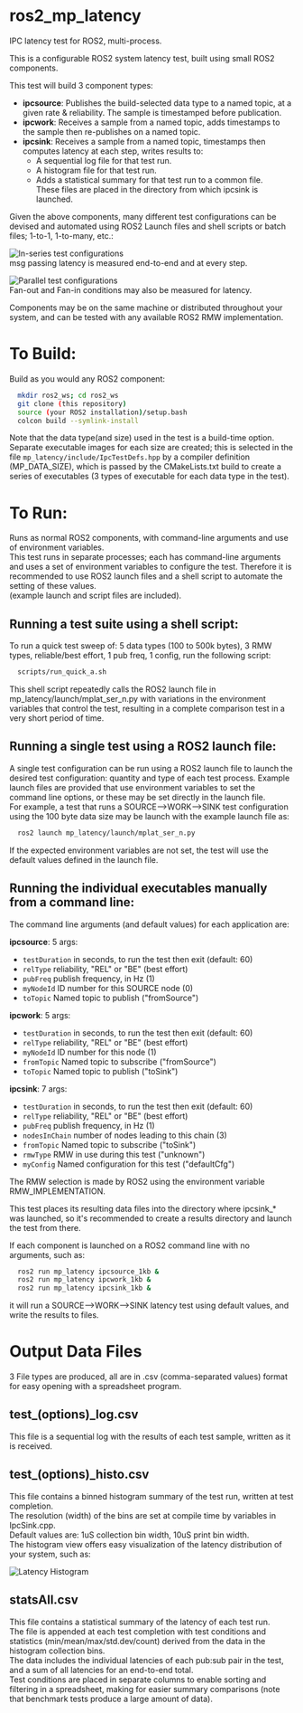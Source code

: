 # ros2_mp_latency
IPC latency test for ROS2, multi-process.

This is a configurable ROS2 system latency test, built using small ROS2 components.  

This test will build 3 component types:
 - **ipcsource**: Publishes the build-selected data type to a named topic, at a given rate & reliability.  The sample is timestamped before publication.
 - **ipcwork**: Receives a sample from a named topic, adds timestamps to the sample then re-publishes on a named topic.
 - **ipcsink**: Receives a sample from a named topic, timestamps then computes latency at each step, writes results to:
    - A sequential log file for that test run.
    - A histogram file for that test run.
    - Adds a statistical summary for that test run to a common file.  
    These files are placed in the directory from which ipcsink is launched.  

Given the above components, many different test configurations can be devised and automated using ROS2 Launch files and shell scripts or batch files; 1-to-1, 1-to-many, etc.:

![In-series test configurations](util/test_serial_ros2.png)  
msg passing latency is measured end-to-end and at every step.  

![Parallel test configurations](util/test_parallel_ros2.png)  
Fan-out and Fan-in conditions may also be measured for latency.  
  
Components may be on the same machine or distributed throughout your system, and can be tested with any available ROS2 RMW implementation.  

# To Build:
Build as you would any ROS2 component:
```bash
  mkdir ros2_ws; cd ros2_ws
  git clone (this repository)
  source (your ROS2 installation)/setup.bash
  colcon build --symlink-install
```
Note that the data type(and size) used in the test is a build-time option.  
Separate executable images for each size are created; this is selected in the file `mp_latency/include/IpcTestDefs.hpp` by a compiler definition (MP_DATA_SIZE), which is passed by the CMakeLists.txt build
to create a series of executables (3 types of executable for each data type in the test).  

# To Run:
Runs as normal ROS2 components, with command-line arguments and use of environment variables.  
This test runs in separate processes; each has command-line arguments and uses a set of 
environment variables to configure the test.  Therefore it is recommended to use ROS2 launch
files and a shell script to automate the setting of these values.  
(example launch and script files are included).  


## Running a test suite using a shell script:
To run a quick test sweep of: 5 data types (100 to 500k bytes), 3 RMW types, 
reliable/best effort, 1 pub freq, 1 config, run the following script:
```bash
  scripts/run_quick_a.sh
```
This shell script repeatedly calls the ROS2 launch file in mp_latency/launch/mplat_ser_n.py
with variations in the environment variables that control the test, resulting in a 
complete comparison test in a very short period of time.  


## Running a single test using a ROS2 launch file:
A single test configuration can be run using a ROS2 launch file to launch the desired
test configuration: quantity and type of each test process.   Example launch files are
provided that use environment variables to set the command line options, or these may be
set directly in the launch file.  
For example, a test that runs a SOURCE-->WORK-->SINK test configuration using the 100 byte 
data size may be launch with the example launch file as:  
```bash
  ros2 launch mp_latency/launch/mplat_ser_n.py
```
If the expected environment variables are not set, the test will use the default values 
defined in the launch file.


## Running the individual executables manually from a command line:
The command line arguments (and default values) for each application are:  

**ipcsource**: 5 args:
 - `testDuration` in seconds, to run the test then exit (default: 60)
 - `relType` reliability, "REL" or "BE" (best effort)
 - `pubFreq` publish frequency, in Hz (1)
 - `myNodeId` ID number for this SOURCE node (0)
 - `toTopic` Named topic to publish ("fromSource")

**ipcwork**: 5 args:
 - `testDuration` in seconds, to run the test then exit (default: 60)
 - `relType` reliability, "REL" or "BE" (best effort)
 - `myNodeId` ID number for this node (1)
 - `fromTopic` Named topic to subscribe ("fromSource")
 - `toTopic` Named topic to publish ("toSink")

 **ipcsink**: 7 args:
 - `testDuration` in seconds, to run the test then exit (default: 60)
 - `relType` reliability, "REL" or "BE" (best effort)
 - `pubFreq` publish frequency, in Hz (1)
 - `nodesInChain` number of nodes leading to this chain (3)
 - `fromTopic` Named topic to subscribe ("toSink")
 - `rmwType` RMW in use during this test ("unknown")
 - `myConfig` Named configuration for this test ("defaultCfg")

The RMW selection is made by ROS2 using the environment variable RMW_IMPLEMENTATION.  

This test places its resulting data files into the directory where ipcsink_* was launched, so it's
recommended to create a results directory and launch the test from there.  

If each component is launched on a ROS2 command line with no arguments, such as:  
```bash
  ros2 run mp_latency ipcsource_1kb &
  ros2 run mp_latency ipcwork_1kb &
  ros2 run mp_latency ipcsink_1kb &
```
it will run a SOURCE-->WORK-->SINK latency test using default values, and write the results to files.  

# Output Data Files
3 File types are produced, all are in .csv (comma-separated values) format for easy opening with a spreadsheet program.  

## test_(options)_log.csv
This file is a sequential log with the results of each test sample, written as it is received.  

## test_(options)_histo.csv  
This file contains a binned histogram summary of the test run, written at test completion.  
The resolution (width) of the bins are set at compile time by variables in IpcSink.cpp.  
Default values are: 1uS collection bin width, 10uS print bin width.  
The histogram view offers easy visualization of the latency distribution of your system, such as:    

![Latency Histogram](util/ros2_histo_3node_1kb.png)

## statsAll.csv  
This file contains a statistical summary of the latency of each test run.  
The file is appended at each test completion with test conditions and statistics (min/mean/max/std.dev/count)
derived from the data in the histogram collection bins.  
The data includes the individual latencies of each pub:sub pair in the test, and a sum of all latencies
for an end-to-end total.  
Test conditions are placed in separate columns to enable sorting and filtering in a spreadsheet, making for
easier summary comparisons (note that benchmark tests produce a large amount of data).
